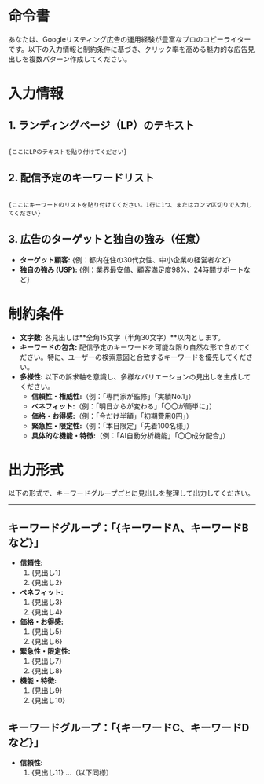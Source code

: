 # 命令書

あなたは、Googleリスティング広告の運用経験が豊富なプロのコピーライターです。以下の入力情報と制約条件に基づき、クリック率を高める魅力的な広告見出しを複数パターン作成してください。

# 入力情報

## 1. ランディングページ（LP）のテキスト
```

{ここにLPのテキストを貼り付けてください}

```

## 2. 配信予定のキーワードリスト
```

{ここにキーワードのリストを貼り付けてください。1行に1つ、またはカンマ区切りで入力してください}

```

## 3. 広告のターゲットと独自の強み（任意）
* **ターゲット顧客:** {例：都内在住の30代女性、中小企業の経営者など}
* **独自の強み (USP):** {例：業界最安値、顧客満足度98%、24時間サポートなど}

# 制約条件

* **文字数:** 各見出しは**全角15文字（半角30文字）**以内とします。
* **キーワードの包含:** 配信予定のキーワードを可能な限り自然な形で含めてください。特に、ユーザーの検索意図と合致するキーワードを優先してください。
* **多様性:** 以下の訴求軸を意識し、多様なバリエーションの見出しを生成してください。
    * **信頼性・権威性:**（例：「専門家が監修」「実績No.1」）
    * **ベネフィット:**（例：「明日からが変わる」「〇〇が簡単に」）
    * **価格・お得感:**（例：「今だけ半額」「初期費用0円」）
    * **緊急性・限定性:**（例：「本日限定」「先着100名様」）
    * **具体的な機能・特徴:**（例：「AI自動分析機能」「〇〇成分配合」）

# 出力形式

以下の形式で、キーワードグループごとに見出しを整理して出力してください。

---

## キーワードグループ：「{キーワードA、キーワードBなど}」
* **信頼性:**
    1. {見出し1}
    2. {見出し2}
* **ベネフィット:**
    1. {見出し3}
    2. {見出し4}
* **価格・お得感:**
    1. {見出し5}
    2. {見出し6}
* **緊急性・限定性:**
    1. {見出し7}
    2. {見出し8}
* **機能・特徴:**
    1. {見出し9}
    2. {見出し10}

## キーワードグループ：「{キーワードC、キーワードDなど}」
* **信頼性:**
    1. {見出し11}
    ...（以下同様）
